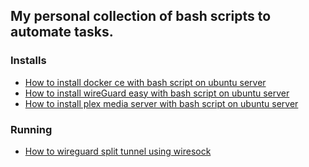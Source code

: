## My personal collection of bash scripts to automate tasks.

### Installs
- [How to install docker ce with bash script on ubuntu server](How-to-install-docker-ce-with-bash-script-on-ubuntu-server.md)
- [How to install wireGuard easy with bash script on ubuntu server](How-to-install-wireguard-easy-with-bash-script-on-ubuntu-server.md)
- [How to install plex media server with bash script on ubuntu server](How-to-install-plex-media-server-with-bash-script-on-ubuntu-server.md)

### Running
- [How to wireguard split tunnel using wiresock](How-to-wireguard-split-tunnel-using-wiresock.md)
